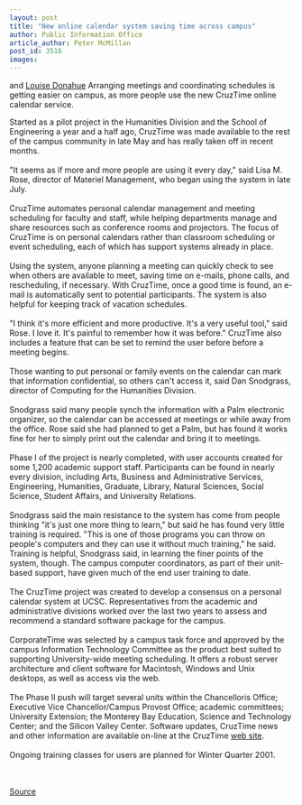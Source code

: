 ```yaml
---
layout: post
title: "New online calendar system saving time across campus"
author: Public Information Office
article_author: Peter McMillan
post_id: 3516
images:
---
```


<p>
  and <a href="mailto:ldonahue@cats.ucsc.edu">Louise Donahue</a> Arranging meetings and coordinating schedules is getting easier on campus, as more people use the new CruzTime online calendar service.
</p>Started as a pilot project in the Humanities Division and the School of Engineering a year and a half ago, CruzTime was made available to the rest of the campus community in late May and has really taken off in recent months.<br>
<br>
"It seems as if more and more people are using it every day," said Lisa M. Rose, director of Materiel Management, who began using the system in late July.<br>
<br>
CruzTime automates personal calendar management and meeting scheduling for faculty and staff, while helping departments manage and share resources such as conference rooms and projectors. The focus of CruzTime is on personal calendars rather than classroom scheduling or event scheduling, each of which has support systems already in place.<br>
<br>
Using the system, anyone planning a meeting can quickly check to see when others are available to meet, saving time on e-mails, phone calls, and rescheduling, if necessary. With CruzTime, once a good time is found, an e-mail is automatically sent to potential participants. The system is also helpful for keeping track of vacation schedules.<br>
<br>
"I think it's more efficient and more productive. It's a very useful tool," said Rose. I love it. It's painful to remember how it was before." CruzTime also includes a feature that can be set to remind the user before before a meeting begins.<br>
<br>
Those wanting to put personal or family events on the calendar can mark that information confidential, so others can't access it, said Dan Snodgrass, director of Computing for the Humanities Division.<br>
<br>
Snodgrass said many people synch the information with a Palm electronic organizer, so the calendar can be accessed at meetings or while away from the office. Rose said she had planned to get a Palm, but has found it works fine for her to simply print out the calendar and bring it to meetings.<br>
<br>
Phase I of the project is nearly completed, with user accounts created for some 1,200 academic support staff. Participants can be found in nearly every division, including Arts, Business and Administrative Services, Engineering, Humanities, Graduate, Library, Natural Sciences, Social Science, Student Affairs, and University Relations.<br>
<br>
Snodgrass said the main resistance to the system has come from people thinking "it's just one more thing to learn," but said he has found very little training is required. "This is one of those programs you can throw on people's computers and they can use it without much training," he said. Training is helpful, Snodgrass said, in learning the finer points of the system, though. The campus computer coordinators, as part of their unit-based support, have given much of the end user training to date.<br>
<br>
The CruzTime project was created to develop a consensus on a personal calendar system at UCSC. Representatives from the academic and administrative divisions worked over the last two years to assess and recommend a standard software package for the campus.<br>
<br>
CorporateTime was selected by a campus task force and approved by the campus Information Technology Committee as the product best suited to supporting University-wide meeting scheduling. It offers a robust server architecture and client software for Macintosh, Windows and Unix desktops, as well as access via the web.<br>
<br>
The Phase II push will target several units within the Chancelloris Office; Executive Vice Chancellor/Campus Provost Office; academic committees; University Extension; the Monterey Bay Education, Science and Technology Center; and the Silicon Valley Center. Software updates, CruzTime news and other information are available on-line at the CruzTime <a href="http://www2.ucsc.edu/cruztime/">web site</a>.<br>
<br>
Ongoing training classes for users are planned for Winter Quarter 2001.<br>
<br>
<br>
<p><a href="http://www1.ucsc.edu/currents/01-02/11-05/cruztime.html" title="Permalink to cruztime">Source</a></p>
